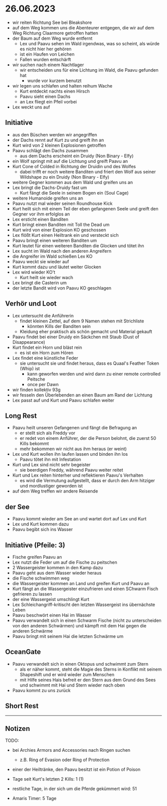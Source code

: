 # 26.06.2023
- wir reiten Richtung See bei Bleakshore
- auf dem Weg kommen uns die Abenteurer entgegen, die wir auf dem Weg Richtung Claarmore getroffen hatten
- der Baum auf dem Weg wurde entfernt
	- Lex und Paavu sehen im Wald irgendwas, was so scheint, als würde es nicht hier her gehören
	- ist ein Haufen von Leichen
	- Fallen wurden entschärft
- wir suchen nach einem Nachtlager
	- wir entscheiden uns für eine Lichtung im Wald, die Paavu gefunden hat
		- wurde vor kurzem benutzt
- wir legen uns schlafen und halten reihum Wache
	- Kurt entdeckt nachts einen Hirsch
	- Paavu sieht einen Dachs
	- an Lex fliegt ein Pfeil vorbei
- Lex weckt uns auf

## Initiative
- aus den Büschen werden wir angegriffen
- der Dachs rennt auf Kurt zu und greift ihn an
- Kurt wird von 2 kleinen Explosionen getroffen
- Paavu schlägt den Dachs zusammen
	- aus dem Dachs erscheint ein Druidy (Non Binary - Elfy)
- ein Wolf springt mit auf die Lichtung und greift Paavu an
- Kurt Cone of Colded in Richtung der Druidin und des Wolfes
	- dabei trifft er noch weitere Banditen und friert den Wolf aus seiner Wildshape zu ein Druidy (Non Binary - Elfy)
- weitere Gegner kommen aus dem Wald und greifen uns an
- Lex bringt die Dachs-Druidy fast um
	- Kurt fängt die Seele in seinem Bogen ein (Soul Cage)
- weitere Humanoide greifen uns an
- Paavu nutzt mal wieder seinen Roundhouse Kick
- Kurt heilt sich mit einem Teil der eben gefangenen Seele und greift den Gegner vor ihm erfolglos an
- Lex ersticht einen Banditen
- Kurt bringt einen Banditen mit Toll the Dead um
- Kurt wird von einer Explosion KO geschossen
- Lex flößt Kurt einen Heiltrank ein und versteckt sich
- Paavu bringt einen weiteren Banditen um
- Kurt leutet für einen weiteren Banditen die Glocken und tötet ihn
- Lex sucht im Wald nach den anderen Angreifern
- die Angreifer im Wald schießen Lex KO
- Paavu weckt sie wieder auf
- Kurt kommt dazu und läutet weiter Glocken
- Lex wird wieder KO't
	- Kurt heilt sie wieder wach
- Lex bringt die Casterin um
- der letzte Bandit wird von Paavu KO geschlagen

## Verhör und Loot
- Lex untersucht die Anführerin
	- findet kleinen Zettel, auf dem 9 Namen stehen mit Strichliste
		- könnten Kills der Banditen sein
	- Kleidung eher praktisch als schön gemacht und Material gekauft
- Paavu findet bei einer Druidy ein Säckchen mit Staub (Dust of Disappearance)
- Kurt findet ein Horn und bläst rein
	- es ist ein Horn zum Hören
- Lex findet eine künstliche Feder
	- sie untersucht sie und findet heraus, dass es Quaal's Feather Token (Whip) ist
		- kann geworfen werden und wird dann zu einer remote controlled Peitsche
		- once per Dawn
- wir finden kollektiv 93g
- wir fesseln den Überlebenden an einen Baum am Rand der Lichtung
- Lex passt auf und Kurt und Paavu schlafen weiter

## Long Rest
- Paavu heilt unseren Gefangenen und fängt die Befragung an
	- er stellt sich als Freddy vor
	- er redet von einem Anführer, der die Person belohnt, die zuerst 50 Kills bekommt
	- mehr bekommen wir nicht aus ihm heraus (er weint)
- Lex und Kurt wollen ihn laufen lassen und binden ihn los
	- Paavu tötet ihn mit Infestation
- Kurt und Lex sind nicht sehr begeister
	- sie beerdigen Freddy, während Paavu weiter reitet
- Kurt und Lex reiten hinterher und reflektieren Paavu's Verhalten
	- es wird die Vermutung aufgestellt, dass er durch den Arm hitziger und mordlustiger geworden ist
- auf dem Weg treffen wir andere Reisende

## der See
- Paavu kommt wieder am See an und wartet dort auf Lex und Kurt
- Lex und Kurt kommen dazu
- Paavu begibt sich ins Wasser

## Initiative (Pfeile: 3)
- Fische greifen Paavu an
- Lex nutzt die Feder um auf die Fische zu peitschen
- 2 Wassergeister kommen in den Kamp dazu
- Paavu geht aus dem Wasser wieder heraus
- die Fische schwimmen weg
- die Wassergeister kommen an Land und greifen Kurt und Paavu an
- Kurt fängt an die Wassergeister einzufrieren und einen SChwarm Fisch gefrieren zu lassen
- der eine Wassergeist umschlingt Kurt
- Lex Schleichangriff-kritischt den letzten Wassergeist ins übernächste Leben
- Paavu beschwört einen Hai im Wasser
- Paavu verwandelt sich in einen Schwarm Fische (nicht zu unterscheiden von den anderen Schwärmen) und kämpft mit dem Hai gegen die anderen Schwärme
- Paavu bringt mit seinem Hai die letzten Schwärme um

## OceanGate
- Paavu verwandelt sich in einen Oktopus und schwimmt zum Stern
	- als er näher kommt, steht die Magie des Sterns in Konflikt mit seinem Shapeshift und er wird wieder zum Menschen
	- mit Hilfe seines Hais befreit er den Stern aus dem Grund des Sees und schwimmt mit Hai und Stern wieder nach oben
- Paavu kommt zu uns zurück

## Short Rest

---
## Notizen
TODO:
- bei Archies Armors and Accessories nach Ringen suchen
	- z.B. Ring of Evasion oder Ring of Protection

- einer der Heiltränke, den Paavu besitzt ist ein Potion of Poison

- Tage seit Kurt's letzten 2 Kills: 1 (1)
- restliche Tage, in der sich um die Pferde gekümmert wird: 51
- Amaris Timer: 5 Tage